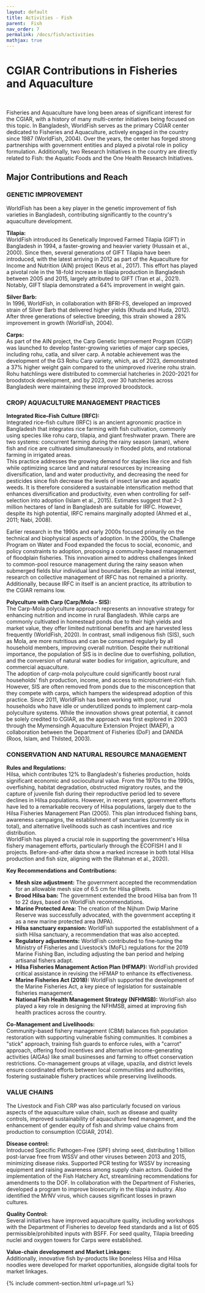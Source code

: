 ```yaml
---
layout: default
title: Activities - Fish
parent:  Fish
nav_order: 7
permalink: /docs/fish/activities
mathjax: true
---
```

# CGIAR Contributions in Fisheries and Aquaculture
<br>

Fisheries and Aquaculture have long been areas of significant interest for the CGIAR, with a history of many multi-center initiatives being focused on this topic.
In Bangladesh, WorldFish serves as the primary CGIAR center dedicated to Fisheries and Aquaculture, actively engaged in the country since 1987 (WorldFish, 2004). Over the years, the center has forged strong partnerships with government entities and played a pivotal role in policy formulation. 
Additionally, two Research Initiatives in the country are directly related to Fish: the Aquatic Foods and the One Health Research Initiatives.


## Major Contributions and Reach

### GENETIC IMPROVEMENT
WorldFish has been a key player in the genetic improvement of fish varieties in Bangladesh, contributing significantly to the country's aquaculture development.

**Tilapia:**  
WorldFish introduced its Genetically Improved Farmed Tilapia (GIFT) in Bangladesh in 1994, a faster-growing and heavier variety (Hussain et al., 2000). Since then, several generations of GIFT Tilapia have been introduced, with the latest arriving in 2012 as part of the Aquaculture for Income and Nutrition (AIN) project (Keus et al., 2017). This effort has played a pivotal role in the 18-fold increase in tilapia production in Bangladesh between 2005 and 2015, largely attributed to GIFT (Tran et al., 2021). Notably, GIFT tilapia demonstrated a 64% improvement in weight gain.

**Silver Barb:**  
In 1996, WorldFish, in collaboration with BFRI-FS, developed an improved strain of Silver Barb that delivered higher yields (Khuda and Huda, 2012). After three generations of selective breeding, this strain showed a 28% improvement in growth (WorldFish, 2004).

**Carps:**  
As part of the AIN project, the Carp Genetic Improvement Program (CGIP) was launched to develop faster-growing varieties of major carp species, including rohu, catla, and silver carp. A notable achievement was the development of the G3 Rohu Carp variety, which, as of 2023, demonstrated a 37% higher weight gain compared to the unimproved riverine rohu strain. Rohu hatchlings were distributed to commercial hatcheries in 2020-2021 for broodstock development, and by 2023, over 30 hatcheries across Bangladesh were maintaining these improved broodstock.

### CROP/ AQUACULTURE MANAGEMENT PRACTICES

**Integrated Rice–Fish Culture (IRFC):**  
Integrated rice–fish culture (IRFC) is an ancient agronomic practice in Bangladesh that integrates rice farming with fish cultivation, commonly using species like rohu carp, tilapia, and giant freshwater prawn. There are two systems: concurrent farming during the rainy season (aman), where fish and rice are cultivated simultaneously in flooded plots, and rotational farming in irrigated areas.  
This practice addresses the growing demand for staples like rice and fish while optimizing scarce land and natural resources by increasing diversification, land and water productivity, and decreasing the need for pesticides since fish decrease the levels of insect larvae and aquatic weeds. It is therefore considered a sustainable intensification method that enhances diversification and productivity, even when controlling for self-selection into adoption (Islam et al., 2015). Estimates suggest that 2–3 million hectares of land in Bangladesh are suitable for IRFC. However, despite its high potential, IRFC remains marginally adopted (Ahmed et al., 2011; Nabi, 2008).

Earlier research in the 1990s and early 2000s focused primarily on the technical and biophysical aspects of adoption. In the 2000s, the Challenge Program on Water and Food expanded the focus to social, economic, and policy constraints to adoption, proposing a community-based management of floodplain fisheries. This innovation aimed to address challenges linked to common-pool resource management during the rainy season when submerged fields blur individual land boundaries. Despite an initial interest, research on collective management of IRFC has not remained a priority. Additionally, because IRFC in itself is an ancient practice, its attribution to the CGIAR remains low.

**Polyculture with Carp (Carp/Mola - SIS):**  
The Carp-Mola polyculture approach represents an innovative strategy for enhancing nutrition and income in rural Bangladesh. While carps are commonly cultivated in homestead ponds due to their high yields and market value, they offer limited nutritional benefits and are harvested less frequently (WorldFish, 2020). In contrast, small indigenous fish (SIS), such as Mola, are more nutritious and can be consumed regularly by all household members, improving overall nutrition. Despite their nutritional importance, the population of SIS is in decline due to overfishing, pollution, and the conversion of natural water bodies for irrigation, agriculture, and commercial aquaculture.  
The adoption of carp-mola polyculture could significantly boost rural households' fish production, income, and access to micronutrient-rich fish. However, SIS are often removed from ponds due to the misconception that they compete with carps, which hampers the widespread adoption of this practice. Since 2011, WorldFish has been working with poor, rural households who have idle or underutilized ponds to implement carp-mola polyculture systems. While the innovation shows great potential, it cannot be solely credited to CGIAR, as the approach was first explored in 2003 through the Mymensingh Aquaculture Extension Project (MAEP), a collaboration between the Department of Fisheries (DoF) and DANIDA (Roos, Islam, and Thilsted, 2003).

### CONSERVATION AND NATURAL RESOURCE MANAGEMENT

**Rules and Regulations:**  
Hilsa, which contributes 12% to Bangladesh's fisheries production, holds significant economic and sociocultural value. From the 1970s to the 1990s, overfishing, habitat degradation, obstructed migratory routes, and the capture of juvenile fish during their reproductive period led to severe declines in Hilsa populations. However, in recent years, government efforts have led to a remarkable recovery of Hilsa populations, largely due to the Hilsa Fisheries Management Plan (2005). This plan introduced fishing bans, awareness campaigns, the establishment of sanctuaries (currently six in total), and alternative livelihoods such as cash incentives and rice distribution.  
WorldFish has played a crucial role in supporting the government's Hilsa fishery management efforts, particularly through the ECOFISH I and II projects. Before-and-after data show a marked increase in both total Hilsa production and fish size, aligning with the (Rahman et al., 2020).

**Key Recommendations and Contributions:**
- **Mesh size adjustment:** The government accepted the recommendation for an allowable mesh size of 6.5 cm for Hilsa gillnets.
- **Brood Hilsa ban:** The government extended the brood Hilsa ban from 11 to 22 days, based on WorldFish recommendations.
- **Marine Protected Area:** The creation of the Nijhum Dwip Marine Reserve was successfully advocated, with the government accepting it as a new marine protected area (MPA).
- **Hilsa sanctuary expansion:** WorldFish supported the establishment of a sixth Hilsa sanctuary, a recommendation that was also accepted.
- **Regulatory adjustments:** WorldFish contributed to fine-tuning the Ministry of Fisheries and Livestock’s (MoFL) regulations for the 2019 Marine Fishing Ban, including adjusting the ban period and helping artisanal fishers adapt.
- **Hilsa Fisheries Management Action Plan (HFMAP):** WorldFish provided critical assistance in revising the HFMAP to enhance its effectiveness.
- **Marine Fisheries Act (2018):** WorldFish supported the development of the Marine Fisheries Act, a key piece of legislation for sustainable fisheries management.
- **National Fish Health Management Strategy (NFHMSB):** WorldFish also played a key role in designing the NFHMSB, aimed at improving fish health practices across the country.

**Co-Management and Livelihoods:**  
Community-based fishery management (CBM) balances fish population restoration with supporting vulnerable fishing communities. It combines a "stick" approach, training fish guards to enforce rules, with a "carrot" approach, offering food incentives and alternative income-generating activities (AIGAs) like small businesses and farming to offset conservation restrictions. Co-management groups at village, upazila, and district levels ensure coordinated efforts between local communities and authorities, fostering sustainable fishery practices while preserving livelihoods.

### VALUE CHAINS

The Livestock and Fish CRP was also particularly focused on various aspects of the aquaculture value chain, such as disease and quality controls, improved sustainability of aquaculture feed management, and the enhancement of gender equity of fish and shrimp value chains from production to consumption (CGIAR, 2014).

**Disease control:**  
Introduced Specific Pathogen-Free (SPF) shrimp seed, distributing 1 billion post-larvae free from WSSV and other viruses between 2013 and 2015, minimizing disease risks. Supported PCR testing for WSSV by increasing equipment and raising awareness among supply chain actors. Guided the implementation of the Fish Hatchery Act, streamlining recommendations for amendments to the DOF. In collaboration with the Department of Fisheries, developed a program to improve biosecurity in the tilapia industry. Also identified the MrNV virus, which causes significant losses in prawn cultures.

**Quality Control:**  
Several initiatives have improved aquaculture quality, including workshops with the Department of Fisheries to develop feed standards and a list of 605 permissible/prohibited inputs with BSFF. For seed quality, Tilapia breeding nuclei and oxygen towers for Carps were established.

**Value-chain development and Market Linkages:**  
Additionally, innovative fish by-products like boneless Hilsa and Hilsa noodles were developed for market opportunities, alongside digital tools for market linkages.


{% include comment-section.html url=page.url %}
